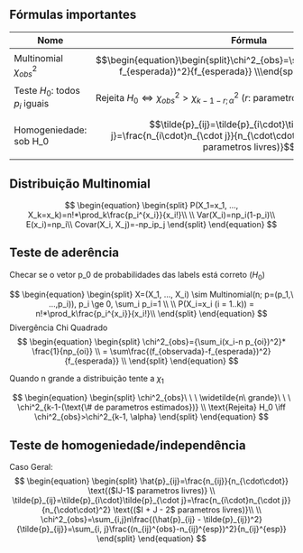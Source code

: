 ## Fórmulas importantes

| Nome                            | Fórmula                                                                                                                                        |
| ------------------------------- | ---------------------------------------------------------------------------------------------------------------------------------------------- |
| Multinomial $\chi^2_{obs}$      | $$\begin{equation}\begin{split}\chi^2_{obs}=\sum\frac{(f_{observada}-f_{esperada})^2}{f_{esperada}} \\\end{split}\end{equation}$$              |
| Teste $H_0$: todos $p_i$ iguais | Rejeita $H_0 \iff \chi^2_{obs} > \chi^2_{k-1-r;\alpha}$ ($r$: parametros estimados)                                                            |
| Homogeniedade: sob H_0          | $$\tilde{p}_{ij}=\tilde{p}_{i\cdot}\tilde{p}_{\cdot j}=\frac{n_{i\cdot}n_{\cdot j}}{n_{\cdot\cdot}^2} \text{($I + J - 2$ parametros livres)}$$ | 


## Distribuição Multinomial
$$
\begin{equation}
\begin{split}
P(X_1=x_1, ..., X_k=x_k)=n!*\prod_k\frac{p_i^{x_i}}{x_i!}\\
\\
Var(X_i)=np_i(1-p_i)\\
E(x_i)=np_i\\
Covar(X_i, X_j)=-np_ip_j
\end{split}
\end{equation}
$$

## Teste de aderência
Checar se o vetor p_0 de probabilidades das labels está correto ($H_0$)

$$
\begin{equation}
\begin{split}
X=(X_1, ..., X_i) \sim Multinomial(n; p=(p_1,\ ...,p_i)), p_i \ge 0, \sum_i p_i=1 \\
\\
P(X_i=x_i (i = 1..k)) = n!*\prod_k\frac{p_i^{x_i}}{x_i!}\\
\end{split}
\end{equation}
$$
Divergência Chi Quadrado
$$
\begin{equation}
\begin{split}
\chi^2_{obs}={\sum_i(x_i-n p_{oi})^2}* \frac{1}{np_{oi}} \\
= \sum\frac{(f_{observada}-f_{esperada})^2}{f_{esperada}} \\
\end{split}
\end{equation}
$$

Quando n grande a distribuição tente a $\chi_1$

$$
\begin{equation}
\begin{split}
\chi^2_{obs}\ \ \ \widetilde{n\ grande}\ \ \ \chi^2_{k-1-(\text{\# de parametros estimados})} \\
\text{Rejeita} H_0 \iff \chi^2_{obs}>\chi^2_{k-1, \alpha}
\end{split}
\end{equation}
$$


## Teste de homogeniedade/independência
Caso Geral:
$$
\begin{equation}
\begin{split}
\hat{p}_{ij}=\frac{n_{ij}}{n_{\cdot\cdot}} \text{($IJ-1$ parametros livres)}
\\
\tilde{p}_{ij}=\tilde{p}_{i\cdot}\tilde{p}_{\cdot j}=\frac{n_{i\cdot}n_{\cdot j}}{n_{\cdot\cdot}^2} \text{($I + J - 2$ parametros livres)}\\
\\
\chi^2_{obs}=\sum_{i,j}n\frac{(\hat{p}_{ij} - \tilde{p}_{ij})^2}{\tilde{p}_{ij}}=\sum_{i, j}\frac{(n_{ij}^{obs}-n_{ij}^{esp})^2}{n_{ij}^{esp}}
\end{split}
\end{equation}
$$